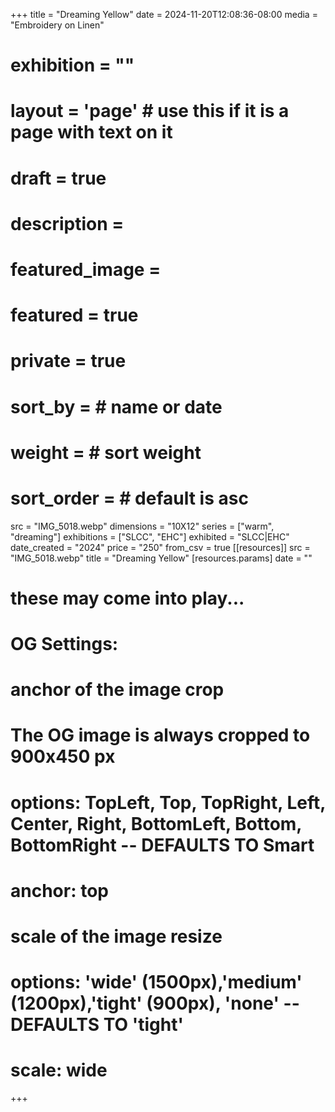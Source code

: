 +++
title = "Dreaming Yellow"
date = 2024-11-20T12:08:36-08:00
media = "Embroidery on Linen"
# exhibition = ""
# layout = 'page' # use this if it is a page with text on it
# draft = true
# description = 
# featured_image = 
# featured = true
# private = true
# sort_by = # name or date
# weight = # sort weight
# sort_order = # default is asc
src = "IMG_5018.webp"
dimensions = "10X12"
  series = ["warm", "dreaming"]
    exhibitions = ["SLCC", "EHC"]
  exhibited = "SLCC|EHC"
date_created = "2024"
price = "250"
from_csv = true
[[resources]]
  src = "IMG_5018.webp"
  title = "Dreaming Yellow"
  [resources.params]
  date = ""

# these may come into play...
# OG Settings:
# anchor of the image crop 
#   The OG image is always cropped to 900x450 px
#   options: TopLeft, Top, TopRight, Left, Center, Right, BottomLeft, Bottom, BottomRight -- DEFAULTS TO Smart
# anchor: top
# scale of the image resize 
#   options: 'wide' (1500px),'medium' (1200px),'tight' (900px), 'none' -- DEFAULTS TO 'tight'
# scale: wide 
+++